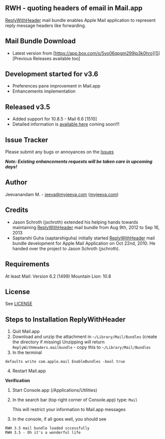 RWH - quoting headers of email in Mail.app
------------------------------------------
[ReplyWithHeader][2] mail bundle enables Apple Mail application to represent reply message headers like forwarding.

Mail Bundle Download
--------------------
* Latest version from [https://app.box.com/s/5yo06qpgm299jp3k0hro][5] [Previous Releases available too]

Development started for v3.6
----------------------------
* Preferences pane improvement in Mail.app
* Enhancements implementation

Released v3.5
-------------
* Added support for 10.8.5 - Mail 6.6 [1510]
* Detailed information is [available here][2] coming soon!!!

Issue Tracker
-------------
Please submit any bugs or annoyances on the [Issues][3]

***Note: Existing enhancements requests will be taken care in upcoming days!***

Author
------
Jeevanandam M. - jeeva@myjeeva.com ([myjeeva.com][1])

Credits
-------
* Jason Schroth (jschroth) extended his helping hands towards maintaining [ReplyWithHeader][2] mail bundle from Aug 9th, 2012 to Sep 16, 2013
* Saptarshi Guha (saptarshiguha) initially started [ReplyWithHeader][2] mail bundle development for Apple Mail Application on Oct 22nd, 2010. He handed over the project to Jason Schroth (jschroth).

Requirements
------------
At least
Mail: Version 6.2 (1499)
Mountain Lion: 10.8

License
-------
See [LICENSE][4]

Steps to Installation ReplyWithHeader
-------------------------------------

1. Quit Mail.app
2. Download and unzip the attachment in `~/Library/Mail/Bundles` (create the directory if missing)
   Unzipping will return `ReplyWithHeaders.mailbundle` - copy this to `~/Library/Mail/Bundles`
3. In the terminal
<pre><code>defaults write com.apple.mail EnableBundles -bool true</pre></code>

4. Restart Mail.app

**Verification**

1. Start Console.app (/Applications/Utilities)

2. In the search bar (top right corner of Console.app) type: `Mail`

   This will restrict your information to Mail.app messages

3. In the console, if all goes well, you should see
<pre><code>RWH 3.5 mail bundle loaded sccessfully
RWH 3.5 - Oh it's a wonderful life</pre></code>

[1]: http://myjeeva.com
[2]: http://myjeeva.com/replywithheader
[3]: https://github.com/jeevatkm/ReplyWithHeaders/issues
[4]: https://github.com/jeevatkm/ReplyWithHeaders/blob/master/LICENSE
[5]: https://app.box.com/s/5yo06qpgm299jp3k0hro
